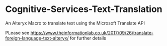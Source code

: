 # Cognitive-Services-Text-Translation
An Alteryx Macro to translate text using the Microsoft Translate API

PLease see https://www.theinformationlab.co.uk/2017/09/26/translate-foreign-language-text-alteryx/ for further details
